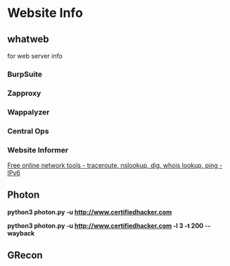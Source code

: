 # Website Info

## whatweb

for web server info

### BurpSuite

### Zapproxy

### Wappalyzer

### Central Ops

### Website Informer

[Free online network tools - traceroute, nslookup, dig, whois lookup, ping - IPv6](https://centralops.net/co/)

## Photon

**python3 photon.py -u http://www.certifiedhacker.com**

**python3 photon.py -u http://www.certifiedhacker.com -l 3 -t 200 --wayback** 

## GRecon